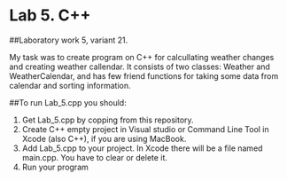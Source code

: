 # Lab 5. C++
##Laboratory work 5, variant 21.

My task was to create program on C++ for calcullating weather changes and creating weather callendar.
It consists of two classes: Weather and WeatherCalendar, and has few friend functions for taking some data from calendar and sorting information.

##To run Lab_5.cpp you should:
1. Get Lab_5.cpp by copping from this repository.
2. Create C++ empty project in Visual studio or Command Line Tool in Xcode (also C++), if you are using MacBook.
3. Add Lab_5.cpp to your project. In Xcode there will be a file named main.cpp. You have to clear or delete it.
4. Run your program